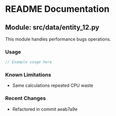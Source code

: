 # README Documentation

## Module: src/data/entity_12.py

This module handles performance bugs operations.

### Usage

```java
// Example usage here
```

### Known Limitations

- Same calculations repeated CPU waste

### Recent Changes

- Refactored in commit aeab7a9e
